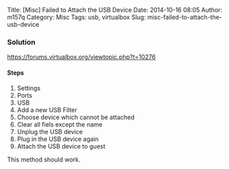 Title: [Misc] Failed to Attach the USB Device
Date: 2014-10-16 08:05
Author: m157q
Category: Misc
Tags: usb, virtualbox
Slug: misc-failed-to-attach-the-usb-device

### Solution  
<https://forums.virtualbox.org/viewtopic.php?t=10276>  
      
<!--more-->  
  
#### Steps  
  
1. Settings  
2. Ports  
3. USB  
4. Add a new USB Filter  
5. Choose device which cannot be attached  
6. Clear all fiels except the name  
7. Unplug the USB device  
8. Plug in the USB device again  
9. Attach the USB device to guest  
  
This method should work.  